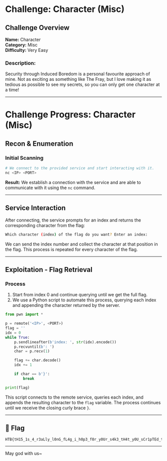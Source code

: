 # Challenge: Character (Misc)

## Challenge Overview

**Name:** Character  
**Category:** Misc  
**Difficulty:** Very Easy

### Description:

Security through Induced Boredom is a personal favourite approach of mine. Not as exciting as something like The Fray, but I love making it as tedious as possible to see my secrets, so you can only get one character at a time!

---

# Challenge Progress: Character (Misc)

## Recon & Enumeration

### Initial Scanning

```bash
# We connect to the provided service and start interacting with it.
nc <IP> <PORT>
````

**Result:**
We establish a connection with the service and are able to communicate with it using the `nc` command.

---

## Service Interaction

After connecting, the service prompts for an index and returns the corresponding character from the flag:

```bash
Which character (index) of the flag do you want? Enter an index:
```

We can send the index number and collect the character at that position in the flag. This process is repeated for every character of the flag.

---

## Exploitation - Flag Retrieval

### Process

1. Start from index 0 and continue querying until we get the full flag.
2. We use a Python script to automate this process, querying each index and appending the character returned by the server.

```python
from pwn import *

p = remote('<IP>', <PORT>)
flag = ''
idx = 0
while True:
    p.sendlineafter(b'index: ', str(idx).encode())
    p.recvuntil(b': ')
    char = p.recv(1)

    flag += char.decode()
    idx += 1

    if char == b'}':
        break

print(flag)
```

This script connects to the remote service, queries each index, and appends the resulting character to the `flag` variable. The process continues until we receive the closing curly brace `}`.

---

## 🏁 Flag

```
HTB{tH15_1s_4_r3aLly_l0nG_fL4g_i_h0p3_f0r_y0Ur_s4k3_tH4t_y0U_sCr1pTEd_tH1s_oR_els3_iT_t0oK_qU1t3_l0ng!!}
```

---

May god with us~